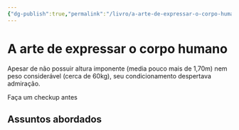 ```yaml
---
{"dg-publish":true,"permalink":"/livro/a-arte-de-expressar-o-corpo-humano/","tags":["livro📚"],"updated":"2024-10-28T20:01:12.538-03:00"}
---
```


# A arte de expressar o corpo humano

Apesar de não possuir altura imponente (media pouco mais de 1,70m) nem peso considerável (cerca de 60kg), seu condicionamento despertava admiração.

Faça um checkup antes

## Assuntos abordados